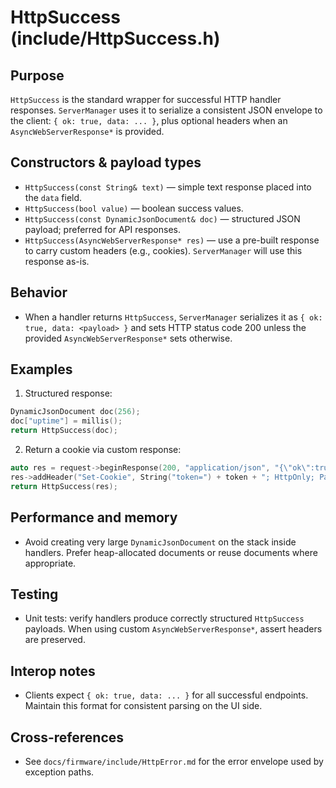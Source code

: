 HttpSuccess (include/HttpSuccess.h)
====================================

Purpose
-------
`HttpSuccess` is the standard wrapper for successful HTTP handler responses. `ServerManager` uses it to serialize a consistent JSON envelope to the client: `{ ok: true, data: ... }`, plus optional headers when an `AsyncWebServerResponse*` is provided.

Constructors & payload types
----------------------------
- `HttpSuccess(const String& text)` — simple text response placed into the `data` field.
- `HttpSuccess(bool value)` — boolean success values.
- `HttpSuccess(const DynamicJsonDocument& doc)` — structured JSON payload; preferred for API responses.
- `HttpSuccess(AsyncWebServerResponse* res)` — use a pre-built response to carry custom headers (e.g., cookies). `ServerManager` will use this response as-is.

Behavior
--------
- When a handler returns `HttpSuccess`, `ServerManager` serializes it as `{ ok: true, data: <payload> }` and sets HTTP status code 200 unless the provided `AsyncWebServerResponse*` sets otherwise.

Examples
--------
1) Structured response:

```cpp
DynamicJsonDocument doc(256);
doc["uptime"] = millis();
return HttpSuccess(doc);
```

2) Return a cookie via custom response:

```cpp
auto res = request->beginResponse(200, "application/json", "{\"ok\":true}\n");
res->addHeader("Set-Cookie", String("token=") + token + "; HttpOnly; Path=/");
return HttpSuccess(res);
```

Performance and memory
----------------------
- Avoid creating very large `DynamicJsonDocument` on the stack inside handlers. Prefer heap-allocated documents or reuse documents where appropriate.

Testing
-------
- Unit tests: verify handlers produce correctly structured `HttpSuccess` payloads. When using custom `AsyncWebServerResponse*`, assert headers are preserved.

Interop notes
------------
- Clients expect `{ ok: true, data: ... }` for all successful endpoints. Maintain this format for consistent parsing on the UI side.

Cross-references
----------------
- See `docs/firmware/include/HttpError.md` for the error envelope used by exception paths.
